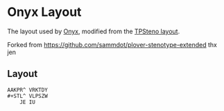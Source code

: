 # Onyx Layout

The layout used by [Onyx](https://github.com/Grahp/Onyx), modified from the [TPSteno layout](https://github.com/StrawberryTurtle/TPSteno).

Forked from https://github.com/sammdot/plover-stenotype-extended thx jen

## Layout

```
AAKPR^ VRKTDY
#+STL^ VLPSZW
    JE IU
```
